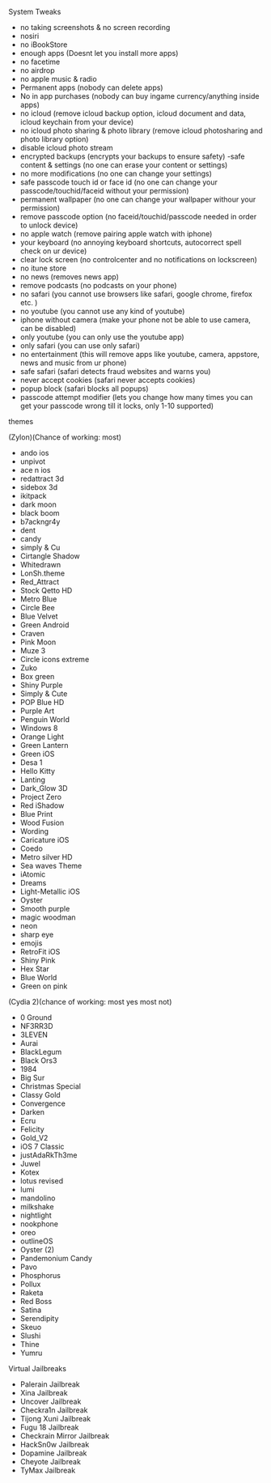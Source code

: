 System Tweaks
- no taking screenshots & no screen recording
- nosiri
- no iBookStore
- enough apps (Doesnt let you install more apps)
- no facetime
- no airdrop
- no apple music & radio
- Permanent apps (nobody can delete apps)
- No in app purchases (nobody can buy ingame currency/anything inside apps)
- no icloud (remove icloud backup option, icloud  document and data, icloud keychain from your device)
- no icloud photo sharing & photo library (remove icloud photosharing and photo library option)
- disable icloud photo stream 
- encrypted backups (encrypts your backups to ensure safety)
-safe content & settings (no one can erase your content or settings)
- no more modifications (no one can change your settings)
- safe passcode touch id or face id (no one can change your passcode/touchid/faceid without your permission)
- permanent wallpaper (no one can change your wallpaper withour your permission)
- remove passcode option (no faceid/touchid/passcode needed in order to unlock device)
- no apple watch (remove pairing apple watch with iphone)
- your keyboard (no annoying keyboard shortcuts,  autocorrect spell check on ur device)
- clear lock screen (no controlcenter and no notifications on lockscreen)
- no itune store 
- no news (removes news app)
- remove podcasts (no podcasts on your phone)
- no safari (you cannot use browsers like safari, google chrome, firefox etc. )
- no youtube (you cannot use any kind of youtube)
- iphone without camera (make your phone not be able to use camera, can be disabled)
- only youtube (you can only use the youtube app)
- only safari (you can use only safari)
- no entertainment (this will remove apps like youtube, camera, appstore, news and music from ur phone)
- safe safari (safari detects  fraud websites and warns you)
- never accept cookies (safari never accepts cookies)
- popup block (safari blocks all popups)
- passcode attempt modifier (lets you change how many times you can get your passcode wrong till it locks, only 1-10 supported)

themes

(Zylon)(Chance of working: most)
- ando ios
- unpivot
- ace n ios
- redattract 3d
- sidebox 3d
- ikitpack
- dark moon
- black boom
- b7ackngr4y
- dent
- candy
- simply & Cu
- Cirtangle Shadow
- Whitedrawn
- LonSh.theme
- Red_Attract
- Stock Qetto HD
- Metro Blue
- Circle Bee
- Blue Velvet
- Green Android
- Craven
- Pink Moon
- Muze 3
- Circle icons extreme
- Zuko
- Box green
- Shiny Purple
- Simply & Cute
- POP Blue HD
- Purple Art
- Penguin World
- Windows 8
- Orange Light
- Green Lantern
- Green iOS
- Desa 1
- Hello Kitty 
- Lanting 
- Dark_Glow 3D
- Project Zero
- Red iShadow 
- Blue Print
- Wood Fusion
- Wording
- Caricature iOS
- Coedo
- Metro silver HD
- Sea waves Theme
- iAtomic
- Dreams
- Light-Metallic iOS
- Oyster
- Smooth purple
- magic woodman
- neon
- sharp eye
- emojis
- RetroFit iOS
- Shiny Pink
- Hex Star
- Blue World
- Green on pink

(Cydia 2)(chance of working: most yes most not)
- 0 Ground
- NF3RR3D
- 3LEVEN
- Aurai
- BlackLegum
- Black Ors3
- 1984
- Big Sur
- Christmas Special
- Classy Gold
- Convergence
- Darken
- Ecru
- Felicity
- Gold_V2
- iOS 7 Classic
- justAdaRkTh3me
- Juwel
- Kotex
- lotus revised
- lumi
- mandolino
- milkshake
- nightlight
- nookphone
- oreo
- outlineOS
- Oyster (2)
- Pandemonium Candy
- Pavo
- Phosphorus
- Pollux
- Raketa
- Red Boss
- Satina
- Serendipity
- Skeuo
- Slushi
- Thine
- Yumru

Virtual Jailbreaks
- Palerain  Jailbreak
- Xina  Jailbreak
- Uncover  Jailbreak
- Checkra1n  Jailbreak
- Tijong Xuni Jailbreak
- Fugu 18 Jailbreak
- Checkrain Mirror Jailbreak
- HackSn0w Jailbreak
- Dopamine Jailbreak
- Cheyote Jailbreak
- TyMax Jailbreak